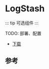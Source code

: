# LogStash

::: tip
可选组件
:::

TODO: 部署、配置

- [下载](https://www.elastic.co/downloads/logstash)

## 参考
